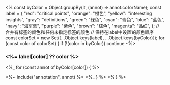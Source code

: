 <% const byColor = Object.groupBy(it, (annot) => annot.colorName);
const label = {
  "red": "critical points",
  "orange": "橙色",
  "yellow": "interesting insights",
  "gray": "definitions",
  "green": "绿色",
  "cyan": "青色",
  "blue": "蓝色",
  "navy": "海军蓝",
  "purple": "紫色",
  "brown": "棕色",
  "magenta": "品红",
};
// 合并有标签的颜色和任何未指定标签的颜色
// 保持在label中设置的颜色顺序
const colorSet = new Set([...Object.keys(label), ...Object.keys(byColor)]);
for (const color of colorSet) { 
if (!(color in byColor)) continue -%>

### <%= label[color] ?? color %>
  <%_ for (const annot of byColor[color]) { %>

<%~ include("annotation", annot) %>
  <%_ } %>
<% } %>